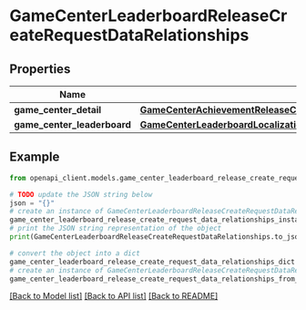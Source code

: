 # GameCenterLeaderboardReleaseCreateRequestDataRelationships


## Properties

Name | Type | Description | Notes
------------ | ------------- | ------------- | -------------
**game_center_detail** | [**GameCenterAchievementReleaseCreateRequestDataRelationshipsGameCenterDetail**](GameCenterAchievementReleaseCreateRequestDataRelationshipsGameCenterDetail.md) |  | 
**game_center_leaderboard** | [**GameCenterLeaderboardLocalizationCreateRequestDataRelationshipsGameCenterLeaderboard**](GameCenterLeaderboardLocalizationCreateRequestDataRelationshipsGameCenterLeaderboard.md) |  | 

## Example

```python
from openapi_client.models.game_center_leaderboard_release_create_request_data_relationships import GameCenterLeaderboardReleaseCreateRequestDataRelationships

# TODO update the JSON string below
json = "{}"
# create an instance of GameCenterLeaderboardReleaseCreateRequestDataRelationships from a JSON string
game_center_leaderboard_release_create_request_data_relationships_instance = GameCenterLeaderboardReleaseCreateRequestDataRelationships.from_json(json)
# print the JSON string representation of the object
print(GameCenterLeaderboardReleaseCreateRequestDataRelationships.to_json())

# convert the object into a dict
game_center_leaderboard_release_create_request_data_relationships_dict = game_center_leaderboard_release_create_request_data_relationships_instance.to_dict()
# create an instance of GameCenterLeaderboardReleaseCreateRequestDataRelationships from a dict
game_center_leaderboard_release_create_request_data_relationships_from_dict = GameCenterLeaderboardReleaseCreateRequestDataRelationships.from_dict(game_center_leaderboard_release_create_request_data_relationships_dict)
```
[[Back to Model list]](../README.md#documentation-for-models) [[Back to API list]](../README.md#documentation-for-api-endpoints) [[Back to README]](../README.md)


